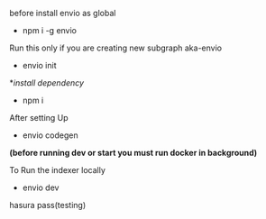 before install envio as global
 - npm i -g envio

Run this only if you are creating new subgraph aka-envio
- envio init



**install dependency*
- npm i

After setting Up
- envio codegen


**(before running dev or start you must run docker in background)**


To Run the indexer locally
- envio dev

hasura pass(testing)

  


 

